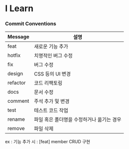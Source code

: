 # I Learn

### Commit Conventions

| Message | 설명 |
| ------- | --- |
| feat | 새로운 기능 추가  |
| hotfix | 치명적인 버그 수정  |
| fix | 버그 수정 |
| design | CSS 등의 UI 변경 |
| refactor | 코드 리팩토링 |
| docs | 문서 수정 |
| comment | 주석 추가 및 변경 |
| test | 테스트 코드 작업 |
| rename | 파일 혹은 폴더명을 수정하거나 옮기는 경우 |
| remove | 파일 삭제 |

ex : 기능 추가 시 : [feat] member CRUD 구현 

